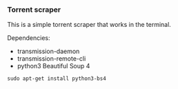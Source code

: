 ### Torrent scraper

This is a simple torrent scraper that works in the terminal. 

Dependencies:
* transmission-daemon
* transmission-remote-cli
* python3 Beautiful Soup 4
```
sudo apt-get install python3-bs4
```

 
